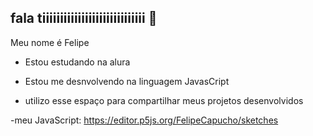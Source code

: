 ## fala tiiiiiiiiiiiiiiiiiiiiiiiiiiiii 🤪

Meu nome é Felipe

- Estou estudando na alura

- Estou me desnvolvendo na linguagem JavasCript

- utilizo esse espaço para compartilhar meus projetos desenvolvidos

-meu JavaScript: https://editor.p5js.org/FelipeCapucho/sketches



